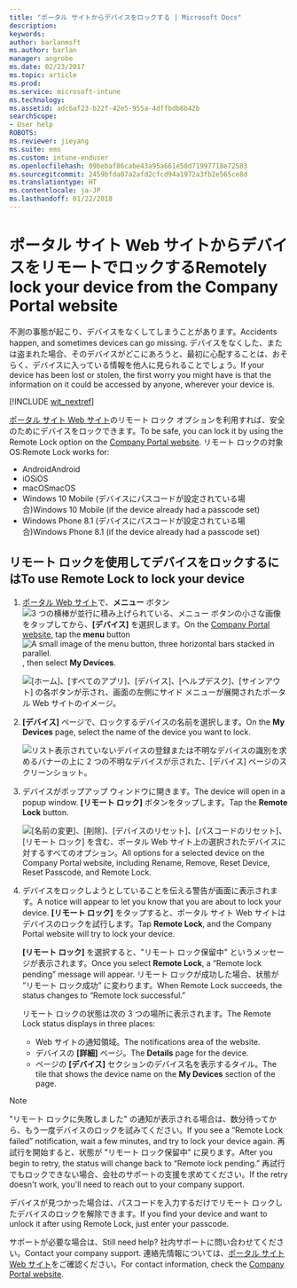 ```yaml
---
title: "ポータル サイトからデバイスをロックする | Microsoft Docs"
description: 
keywords: 
author: barlanmsft
ms.author: barlan
manager: angrobe
ms.date: 02/23/2017
ms.topic: article
ms.prod: 
ms.service: microsoft-intune
ms.technology: 
ms.assetid: adc6af23-b22f-42e5-955a-4dffbdb8b42b
searchScope:
- User help
ROBOTS: 
ms.reviewer: jieyang
ms.suite: ems
ms.custom: intune-enduser
ms.openlocfilehash: 09bebaf86cabe43a95a661e50d71997718e72583
ms.sourcegitcommit: 2459bfda07a2afd2cfcd94a1972a3fb2e565ce8d
ms.translationtype: HT
ms.contentlocale: ja-JP
ms.lasthandoff: 01/22/2018
---
```

# <a name="remotely-lock-your-device-from-the-company-portal-website"></a><span data-ttu-id="98ab0-102">ポータル サイト Web サイトからデバイスをリモートでロックする</span><span class="sxs-lookup"><span data-stu-id="98ab0-102">Remotely lock your device from the Company Portal website</span></span>

<span data-ttu-id="98ab0-103">不測の事態が起こり、デバイスをなくしてしまうことがあります。</span><span class="sxs-lookup"><span data-stu-id="98ab0-103">Accidents happen, and sometimes devices can go missing.</span></span> <span data-ttu-id="98ab0-104">デバイスをなくした、または盗まれた場合、そのデバイスがどこにあろうと、最初に心配することは、おそらく、デバイスに入っている情報を他人に見られることでしょう。</span><span class="sxs-lookup"><span data-stu-id="98ab0-104">If your device has been lost or stolen, the first worry you might have is that the information on it could be accessed by anyone, wherever your device is.</span></span>

[!INCLUDE [wit_nextref](includes/end-user-password-guidance.md)]

<span data-ttu-id="98ab0-105">[ポータル サイト Web サイト](https://portal.manage.microsoft.com#HelpDeskDialog)のリモート ロック オプションを利用すれば、安全のためにデバイスをロックできます。</span><span class="sxs-lookup"><span data-stu-id="98ab0-105">To be safe, you can lock it by using the Remote Lock option on the [Company Portal website](https://portal.manage.microsoft.com#HelpDeskDialog).</span></span> <span data-ttu-id="98ab0-106">リモート ロックの対象 OS:</span><span class="sxs-lookup"><span data-stu-id="98ab0-106">Remote Lock works for:</span></span>

* <span data-ttu-id="98ab0-107">Android</span><span class="sxs-lookup"><span data-stu-id="98ab0-107">Android</span></span>
* <span data-ttu-id="98ab0-108">iOS</span><span class="sxs-lookup"><span data-stu-id="98ab0-108">iOS</span></span>
* <span data-ttu-id="98ab0-109">macOS</span><span class="sxs-lookup"><span data-stu-id="98ab0-109">macOS</span></span>
* <span data-ttu-id="98ab0-110">Windows 10 Mobile (デバイスにパスコードが設定されている場合)</span><span class="sxs-lookup"><span data-stu-id="98ab0-110">Windows 10 Mobile (if the device already had a passcode set)</span></span>
* <span data-ttu-id="98ab0-111">Windows Phone 8.1 (デバイスにパスコードが設定されている場合)</span><span class="sxs-lookup"><span data-stu-id="98ab0-111">Windows Phone 8.1 (if the device already had a passcode set)</span></span>

## <a name="to-use-remote-lock-to-lock-your-device"></a><span data-ttu-id="98ab0-112">リモート ロックを使用してデバイスをロックするには</span><span class="sxs-lookup"><span data-stu-id="98ab0-112">To use Remote Lock to lock your device</span></span>

1. <span data-ttu-id="98ab0-113">[ポータル Web サイト](https://portal.manage.microsoft.com#HelpDeskDialog)で、__メニュー__ ボタン ![3 つの横棒が並行に積み上げられている、メニュー ボタンの小さな画像](/Intune/whats-new/media/CP_hamburger_menu.png) をタップしてから、__[デバイス]__ を選択します。</span><span class="sxs-lookup"><span data-stu-id="98ab0-113">On the [Company Portal website](https://portal.manage.microsoft.com#HelpDeskDialog), tap the __menu__ button ![A small image of the menu button, three horizontal bars stacked in parallel.](/Intune/whats-new/media/CP_hamburger_menu.png), then select __My Devices__.</span></span>

   ![[ホーム]、[すべてのアプリ]、[デバイス]、[ヘルプデスク]、[サインアウト] の各ボタンが示され、画面の左側にサイド メニューが展開されたポータル Web サイトのイメージ。](/media/iwp-expanded-sidebar.png)

2. <span data-ttu-id="98ab0-115">__[デバイス]__ ページで、ロックするデバイスの名前を選択します。</span><span class="sxs-lookup"><span data-stu-id="98ab0-115">On the __My Devices__ page, select the name of the device you want to lock.</span></span>

   ![リスト表示されていないデバイスの登録または不明なデバイスの識別を求めるバナーの上に 2 つの不明なデバイスが示された、[デバイス] ページのスクリーンショット。](./media/macOS_enroll_002_tap_here_banner.png)

3. <span data-ttu-id="98ab0-117">デバイスがポップアップ ウィンドウに開きます。</span><span class="sxs-lookup"><span data-stu-id="98ab0-117">The device will open in a popup window.</span></span> <span data-ttu-id="98ab0-118">**[リモート ロック]** ボタンをタップします。</span><span class="sxs-lookup"><span data-stu-id="98ab0-118">Tap the **Remote Lock** button.</span></span>

   ![<span data-ttu-id="98ab0-119">[名前の変更]、[削除]、[デバイスのリセット]、[パスコードのリセット]、[リモート ロック] を含む、ポータル Web サイト上の選択されたデバイスに対するすべてのオプション。</span><span class="sxs-lookup"><span data-stu-id="98ab0-119">All options for a selected device on the Company Portal website, including Rename, Remove, Reset Device, Reset Passcode, and Remote Lock.</span></span> ](./media/iwp-screen-with-all-options.png)

4. <span data-ttu-id="98ab0-120">デバイスをロックしようとしていることを伝える警告が画面に表示されます。</span><span class="sxs-lookup"><span data-stu-id="98ab0-120">A notice will appear to let you know that you are about to lock your device.</span></span> <span data-ttu-id="98ab0-121">**[リモート ロック]** をタップすると、ポータル サイト Web サイトはデバイスのロックを試行します。</span><span class="sxs-lookup"><span data-stu-id="98ab0-121">Tap **Remote Lock**, and the Company Portal website will try to lock your device.</span></span>

   <span data-ttu-id="98ab0-122">**[リモート ロック]** を選択すると、"リモート ロック保留中" というメッセージが表示されます。</span><span class="sxs-lookup"><span data-stu-id="98ab0-122">Once you select **Remote Lock**, a “Remote lock pending” message will appear.</span></span>  <span data-ttu-id="98ab0-123">リモート ロックが成功した場合、状態が ”リモート ロック成功” に変わります。</span><span class="sxs-lookup"><span data-stu-id="98ab0-123">When Remote Lock succeeds, the status changes to “Remote lock successful.”</span></span>

   <span data-ttu-id="98ab0-124">リモート ロックの状態は次の 3 つの場所に表示されます。</span><span class="sxs-lookup"><span data-stu-id="98ab0-124">The Remote Lock status displays in three places:</span></span>

   * <span data-ttu-id="98ab0-125">Web サイトの通知領域。</span><span class="sxs-lookup"><span data-stu-id="98ab0-125">The notifications area of the website.</span></span>
   * <span data-ttu-id="98ab0-126">デバイスの **[詳細]** ページ。</span><span class="sxs-lookup"><span data-stu-id="98ab0-126">The **Details** page for the device.</span></span>
   * <span data-ttu-id="98ab0-127">ページの **[デバイス]** セクションのデバイス名を表示するタイル。</span><span class="sxs-lookup"><span data-stu-id="98ab0-127">The tile that shows the device name on the **My Devices** section of the page.</span></span>

> [!Note]
> <span data-ttu-id="98ab0-128">"リモート ロックに失敗しました" の通知が表示される場合は、数分待ってから、もう一度デバイスのロックを試みてください。</span><span class="sxs-lookup"><span data-stu-id="98ab0-128">If you see a “Remote Lock failed” notification, wait a few minutes, and try to lock your device again.</span></span> <span data-ttu-id="98ab0-129">再試行を開始すると、状態が "リモート ロック保留中" に戻ります。</span><span class="sxs-lookup"><span data-stu-id="98ab0-129">After you begin to retry, the status will change back to “Remote lock pending.”</span></span> <span data-ttu-id="98ab0-130">再試行でもロックできない場合、会社のサポートの支援を求めてください。</span><span class="sxs-lookup"><span data-stu-id="98ab0-130">If the retry doesn't work, you'll need to reach out to your company support.</span></span>

<span data-ttu-id="98ab0-131">デバイスが見つかった場合は、パスコードを入力するだけでリモート ロックしたデバイスのロックを解除できます。</span><span class="sxs-lookup"><span data-stu-id="98ab0-131">If you find your device and want to unlock it after using Remote Lock, just enter your passcode.</span></span>

<span data-ttu-id="98ab0-132">サポートが必要な場合は、</span><span class="sxs-lookup"><span data-stu-id="98ab0-132">Still need help?</span></span> <span data-ttu-id="98ab0-133">社内サポートに問い合わせてください。</span><span class="sxs-lookup"><span data-stu-id="98ab0-133">Contact your company support.</span></span> <span data-ttu-id="98ab0-134">連絡先情報については、[ポータル サイト Web サイト](https://portal.manage.microsoft.com#HelpDeskDialog)をご確認ください。</span><span class="sxs-lookup"><span data-stu-id="98ab0-134">For contact information, check the [Company Portal website](https://portal.manage.microsoft.com#HelpDeskDialog).</span></span>
